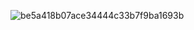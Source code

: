 ![be5a418b07ace34444c33b7f9ba1693b](https://github.com/user-attachments/assets/fc199353-5b50-479c-be61-bb8bfba63950)
